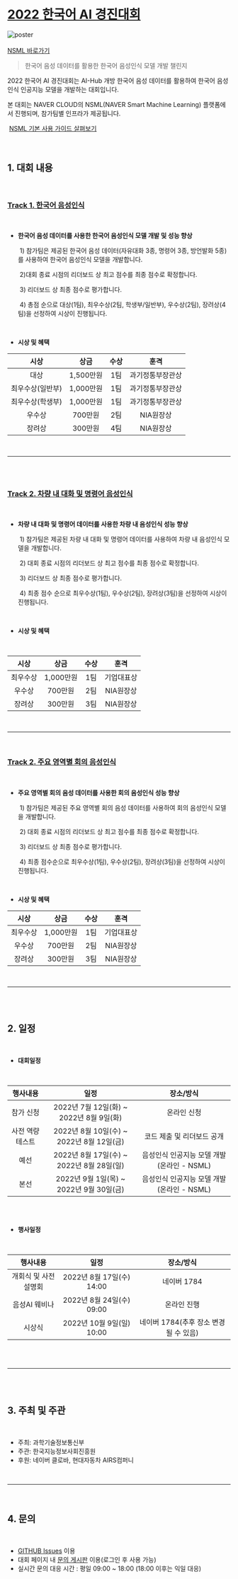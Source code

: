 # [2022 한국어 AI 경진대회](  https://competition.aihub.or.kr/2022) <br/>


![poster](https://github.com/KoreanAI2022/2022-Korean-AI-Competition/blob/main/src/poster.jpg?raw=true)
  <br/>  
  [NSML 바로가기](https://ncp.nsml.navercorp.com/)  
> 한국어 음성 데이터를 활용한 한국어 음성인식 모델 개발 챌린지  <br/>  
  
2022 한국어 AI 경진대회는 AI-Hub 개방 한국어 음성 데이터를 활용하여 한국어 음성인식 인공지능 모델을 개발하는 대회입니다.  <br/>  
  
본 대회는 NAVER CLOUD의 NSML(NAVER Smart Machine Learning) 플랫폼에서 진행되며, 참가팀별 인프라가 제공됩니다.  <br/>  
  
​	[NSML 기본 사용 가이드 살펴보기](https://n-clair.github.io/ai-docs/_build/html/ko_KR/index.html)  <br/>  
<br/>    

## 1. 대회 내용  

<br/>  
  
### [Track 1. 한국어 음성인식](https://competition.aihub.or.kr/hackathon/scheduleDetail/10000)

<br/>  
  
- **한국어 음성 데이터를 사용한 한국어 음성인식 모델 개발 및 성능 향상**   
  
  ​	1) 참가팀은 제공된 한국어 음성 데이터(자유대화 3종, 명령어 3종, 방언발화 5종)를 사용하여 한국어 음성인식 모델을 개발합니다.  
  
  ​	2)대회 종료 시점의 리더보드 상 최고 점수를 최종 점수로 확정합니다.  
  
  ​	3) 리더보드 상 최종 점수로 평가합니다.  
  
  ​	4) 총점 순으로 대상(1팀), 최우수상(2팀, 학생부/일반부), 우수상(2팀), 장려상(4팀)을 선정하여 시상이 진행됩니다.  
  
    
    
<br/>  

  
* **시상 및 혜택**  
  
|       시상       |   상금    | 수상 |       훈격       |
| :--------------: | :-------: | :--: | :--------------: |
|       대상       | 1,500만원 | 1팀  | 과기정통부장관상 |
| 최우수상(일반부) | 1,000만원 | 1팀  | 과기정통부장관상 |
| 최우수상(학생부) | 1,000만원 | 1팀  | 과기정통부장관상 |
|      우수상      |  700만원  | 2팀  |    NIA원장상     |
|      장려상      |  300만원  | 4팀  |    NIA원장상     |
  
  
  
<br/>  
  
---
  
  
<br/>  
  
  
<br/>  
  
### [Track 2. 차량 내 대화 및 명령어 음성인식](https://competition.aihub.or.kr/hackathon/scheduleDetail/10001)
  
  
<br/>  

* **차량 내 대화 및 명령어 데이터를 사용한 차량 내  음성인식 성능 향상** 
  
  ​  1) 참가팀은 제공된 차량 내 대화 및 명령어 데이터를 사용하여 차량 내 음성인식 모델을 개발합니다.
  
  ​  2) 대회 종료 시점의 리더보드 상 최고 점수를 최종 점수로 확정합니다.
  
  ​  3) 리더보드 상 최종 점수로 평가합니다.
  
  ​  4) 최종 점수 순으로 최우수상(1팀), 우수상(2팀), 장려상(3팀)을 선정하여 시상이 진행됩니다.
  
  
<br/>  
    
  
* **시상 및 혜택**
  
  
<br/>  

|   시상   |   상금    | 수상 |    훈격    |
| :------: | :-------: | :--: | :--------: |
| 최우수상 | 1,000만원 | 1팀  | 기업대표상 |
|  우수상  |  700만원  | 2팀  | NIA원장상  |
|  장려상  |  300만원  | 3팀  | NIA원장상  |
  
  
  
<br/>  
  
---
  
  
<br/>  
  
  
### [Track 2. 주요 영역별 회의 음성인식](https://competition.aihub.or.kr/hackathon/scheduleDetail/10002)

<br/>  
  
- **주요 영역별 회의 음성 데이터를 사용한 회의 음성인식 성능 향상**
  
  ​	1) 참가팀은 제공된 주요 영역별 회의 음성 데이터를 사용하여 회의 음성인식 모델을 개발합니다.
  
  ​	2) 대회 종료 시점의 리더보드 상 최고 점수를 최종 점수로 확정합니다.
  
  ​	3) 리더보드 상 최종 점수로 평가합니다.
  
  ​	4) 최종 점수순으로 최우수상(1팀), 우수상(2팀), 장려상(3팀)을 선정하여 시상이 진행됩니다.
  
  
<br/>  
    
    
* **시상 및 혜택**
  
|   시상   |   상금    | 수상 |    훈격    |
| :------: | :-------: | :--: | :--------: |
| 최우수상 | 1,000만원 | 1팀  | 기업대표상 |
|  우수상  |  700만원  | 2팀  | NIA원장상  |
|  장려상  |  300만원  | 3팀  | NIA원장상  |
  
  
  
<br/>  

  
---

<br/>  

<br/>  
  
  
  
  
  
## 2. 일정
  
  
<br/>  
  
  
* **대회일정**

<br/>  
  
|    행사내용     |                   일정                    |                 장소/방식                  |
| :-------------: | :---------------------------------------: | :----------------------------------------: |
|    참가 신청    | 2022년 7월 12일(화) ~ 2022년 8월 9일(화)  |                온라인 신청                 |
| 사전 역량테스트 |  2022년 8월 10일(수) ~ 2022년 8월 12일(금)  |         코드 제출 및 리더보드 공개         |
|      예선       | 2022년 8월 17일(수) ~ 2022년 8월 28일(일) | 음성인식 인공지능 모델 개발(온라인 - NSML) |
|      본선       | 2022년 9월 1일(목) ~ 2022년 9월 30일(금)  | 음성인식 인공지능 모델 개발(온라인 - NSML) |
  
  
  
<br/>  

<br/>  
  
* **행사일정**

<br/>  

|       행사내용       |           일정            |               장소/방식               |
| :------------------: | :-----------------------: | :-----------------------------------: |
| 개회식 및 사전설명회 | 2022년 8월 17일(수) 14:00 |              네이버 1784              |
|    음성AI 웨비나     | 2022년 8월 24일(수) 09:00 |              온라인 진행              |
|        시상식        | 2022년 10월 9일(일) 10:00 | 네이버 1784(추후 장소 변경될 수 있음) |
  


<br/>  

<br/>  
  
  
  
---
  

  
   


<br/>  

<br/>  
  

## 3. 주최 및 주관

<br/>  

* 주최: 과학기술정보통신부
* 주관: 한국지능정보사회진흥원
* 후원: 네이버 클로바, 현대자동차 AIRS컴퍼니
  
  
  
  
<br/>

---

<br/>  
  
  

  
## 4. 문의 

<br/>  

* [GITHUB Issues](https://github.com/KoreanAI2022/2022-Korean-AI-Competition/issues) 이용
* 대회 페이지 내 [문의 게시판](https://competition.aihub.or.kr/hackathon/scheduleDetail/10000) 이용(로그인 후 사용 가능)
* 실시간 문의 대응 시간 : 평일 09:00 ~ 18:00 (18:00 이후는 익일 대응)

